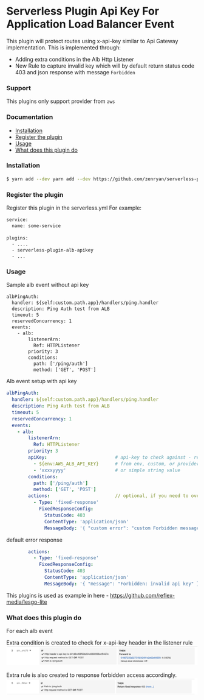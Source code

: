 # Serverless Plugin Api Key For Application Load Balancer Event

This plugin will protect routes using x-api-key similar to Api Gateway implementation. This is implemented through: 
- Adding extra conditions in the Alb Http Listener
- New Rule to capture invalid key which will by default return status code 403 and json response with message `Forbidden`

### Support
This plugins only support provider from `aws`

### Documentation
- [Installation](#installation)
- [Register the plugin](#register-the-plugin)
- [Usage](#usage)
- [What does this plugin do](#what-does-this-plugin-do)


### Installation
```sh
$ yarn add --dev yarn add --dev https://github.com/zenryan/serverless-plugin-alb-apikey.git#master
```

### Register the plugin
Register this plugin in the serverless.yml
For example:
```
service:
  name: some-service

plugins:
  - ....
  - serverless-plugin-alb-apikey
  - ...
```

### Usage

Sample alb event without api key
```
albPingAuth:
  handler: ${self:custom.path.app}/handlers/ping.handler
  description: Ping Auth test from ALB
  timeout: 5
  reservedConcurrency: 1
  events:
    - alb:
        listenerArn:
          Ref: HTTPListener
        priority: 3
        conditions:
          path: ['/ping/auth']
          method: ['GET', 'POST']
```

Alb event setup with api key
```yml
albPingAuth:
  handler: ${self:custom.path.app}/handlers/ping.handler
  description: Ping Auth test from ALB
  timeout: 5
  reservedConcurrency: 1
  events:
    - alb:
        listenerArn:
          Ref: HTTPListener
        priority: 3
        apiKey:                         # api-key to check against - required - max 5 keys allowed
          - ${env:AWS_ALB_API_KEY}      # from env, custom, or provider
          - 'xxxxyyyy'                  # or simple string value
        conditions:
          path: ['/ping/auth']
          method: ['GET', 'POST']
        actions:                        // optional, if you need to override the default actions
          - Type: 'fixed-response'
            FixedResponseConfig:
              StatusCode: 403
              ContentType: 'application/json'
              MessageBody: '{ "custom error": "custom Forbidden message" }'
```

default error response
```yml
        actions:
          - Type: 'fixed-response'
            FixedResponseConfig:
              StatusCode: 403
              ContentType: 'application/json'
              MessageBody: '{ "message": "Forbidden: invalid api key" }'
```

This plugins is used as example in here - https://github.com/reflex-media/lesgo-lite

### What does this plugin do

For each alb event 

Extra condition is created to check for x-api-key header in the listener rule 
![Header check rule](https://raw.githubusercontent.com/zenryan/serverless-plugin-alb-apikey/master/image-example/add-header-rule.png)

Extra rule is also created to response forbidden access accordingly.
![Error Response](https://raw.githubusercontent.com/zenryan/serverless-plugin-alb-apikey/master/image-example/add-error-response.png)